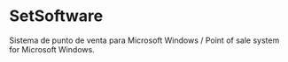 # SetSoftware
Sistema de punto de venta para Microsoft Windows / Point of sale system for Microsoft Windows.
